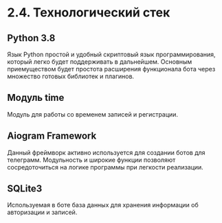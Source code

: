 # 2.4. Технологический стек

## Python 3.8
Язык Python простой и удобный скриптовый язык программирования, который легко будет поддерживать в дальнейшем. Основным приемуществом будет простота расширения функционала бота через множество готовых библиотек и плагинов.

## Модуль time
Модуль для работы со временем записей и регистрации.

## Aiogram Framework
Данный фреймворк активно используется для создании ботов для телеграмм. Модульность и широкие функции позволяют сосредоточиться на логике программы при легкости реализации.

## SQLite3
Используемая в боте база данных для хранения информации об авторизации и записей.